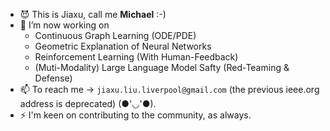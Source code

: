 <!-- ### <img src="https://media.giphy.com/media/hvRJCLFzcasrR4ia7z/giphy.gif" width="5px"> Non Terrae Plus Ultra! -->

<!-- <img width="30%" align="right" alt="Github" src="https://raw.githubusercontent.com/rishab-sharma/rishab-sharma/main/image.svg" /> -->
<!-- 
[![Github](https://img.shields.io/badge/-Github-330c83?style=flat&logo=Github&logoColor=white)](https://github.com/ljxw88)
[![Linkedin](https://img.shields.io/badge/-LinkedIn-330c83?style=flat&logo=Linkedin&logoColor=white)](https://www.linkedin.com/in/jiaxu-liu-a000b619a/) -->
<!-- [![Twitter](https://img.shields.io/badge/-Twitter-330c83?style=flat&logo=Twitter&logoColor=white)](https://twitter.com/rodinc_code) -->
<!-- [![Instagram](https://img.shields.io/badge/-Instagram-330c83?style=flat&labelColor=330c83&logo=instagram&logoColor=white)](https://www.instagram.com/rodin_code/) -->
<!-- [![Gmail](https://img.shields.io/badge/-Gmail-330c83?style=flat&logo=Gmail&logoColor=white)](jiaxu.liu@ieee.com) -->
- 😈 This is Jiaxu, call me **Michael** :-)
- 🔭 I’m now working on
  - Continuous Graph Learning (ODE/PDE)
  - Geometric Explanation of Neural Networks
  - Reinforcement Learning (With Human-Feedback)
  - (Muti-Modality) Large Language Model Safty (Red-Teaming & Defense)
- 📫 To reach me -> ``jiaxu.liu.liverpool@gmail.com`` (the previous ieee.org address is deprecated) (●'◡'●).
- ⚡ I'm keen on contributing to the community, as always.

<!-- ![ljxw88's github stats](https://github-readme-stats.vercel.app/api?username=ljxw88&show_icons=true&theme=solarized-light) -->
